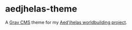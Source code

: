# aedjhelas-theme

A [Grav CMS](https://getgrav.org/) theme for my [Aed'jhelas worldbuilding project](https://github.com/Regaez/aedjhelas).
